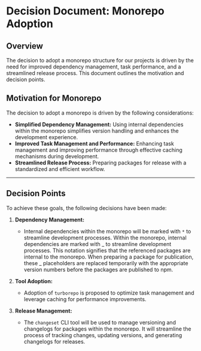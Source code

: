 # Decision Document: Monorepo Adoption

## Overview

The decision to adopt a monorepo structure for our projects is driven by the need for improved dependency management, task performance, and a streamlined release process. This document outlines the motivation and decision points.

## Motivation for Monorepo

The decision to adopt a monorepo is driven by the following considerations:

- **Simplified Dependency Management:** Using internal dependencies within the monorepo simplifies version handling and enhances the development experience.
- **Improved Task Management and Performance:** Enhancing task management and improving performance through effective caching mechanisms during development.
- **Streamlined Release Process:** Preparing packages for release with a standardized and efficient workflow.

---

## Decision Points

To achieve these goals, the following decisions have been made:

1. **Dependency Management:**

   - Internal dependencies within the monorepo will be marked with `*` to streamline development processes. Within the monorepo, internal dependencies are marked with _ to streamline development processes. This notation signifies that the referenced packages are internal to the monorepo. When preparing a package for publication, these _ placeholders are replaced temporarily with the appropriate version numbers before the packages are published to npm.

2. **Tool Adoption:**

   - Adoption of `turborepo` is proposed to optimize task management and leverage caching for performance improvements.

3. **Release Management:**

   - The `changeset` CLI tool will be used to manage versioning and changelogs for packages within the monorepo. It will streamline the process of tracking changes, updating versions, and generating changelogs for releases.
